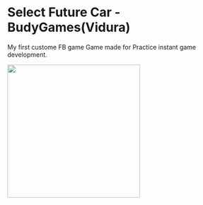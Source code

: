 # Select Future Car - BudyGames(Vidura)

My first custome FB game
Game made for Practice instant game development.

<img src="https://i.postimg.cc/kXjRjwFQ/0.png" width=300>
